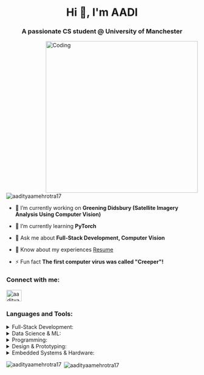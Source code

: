 <h1 align="center">Hi 👋, I'm AADI</h1>
<h3 align="center">A passionate CS student @ University of Manchester</h3>
<img align="right" alt="Coding" width="400" src="https://user-images.githubusercontent.com/69011963/137184767-79a13ec7-1bb3-4341-a6da-3a149c9c159a.gif">

<p align="left"> <img src="https://komarev.com/ghpvc/?username=aadityaamehrotra17&label=Profile%20views&color=0e75b6&style=flat" alt="aadityaamehrotra17" /> </p>

- 🔭 I’m currently working on **Greening Didsbury (Satellite Imagery Analysis Using Computer Vision)**

- 🌱 I’m currently learning **PyTorch**

- 💬 Ask me about **Full-Stack Development, Computer Vision**

- 📄 Know about my experiences [Resume](https://drive.google.com/file/d/1pxFiVSOgMTNfSq2DlKy9A8mCdQwZeIf9/view?usp=sharing)

- ⚡ Fun fact **The first computer virus was called "Creeper"!**

<h3 align="left">Connect with me:</h3>
<p align="left">
<a href="https://linkedin.com/in/aadityaa-mehrotra" target="blank"><img align="center" src="https://raw.githubusercontent.com/rahuldkjain/github-profile-readme-generator/master/src/images/icons/Social/linked-in-alt.svg" alt="aadityaa-mehrotra" height="30" width="40" /></a>
</p>

<h3 align="left">Languages and Tools:</h3>
<details>
  <summary>Full-Stack Development:</summary>
  MERN Stack | Tailwind | Bootstrap | Typescript | Django | SQL | PHP | Leaflet
</details>
<details>
  <summary>Data Science & ML:</summary>
  NumPy | Pandas | Matplotlib | Seaborn | Plotly | scikit-learn | TensorFlow | PyTorch | Fastai library | Transformers (Hugging Face) | Scrapy | OpenCV
</details>
<details>
  <summary>Programming:</summary>
  Python | Java | C | ARM Assembly | R | DSA
</details>
<details>
  <summary>Design & Prototyping:</summary>
  Adobe XD | Figma
</details>
<details>
  <summary>Embedded Systems & Hardware:</summary>
  STM32 | Verilog
</details>

<p><img align="left" src="https://github-readme-stats.vercel.app/api/top-langs?username=aadityaamehrotra17&show_icons=true&locale=en&layout=compact" alt="aadityaamehrotra17" /></p>

<p>&nbsp;<img align="center" src="https://github-readme-stats.vercel.app/api?username=aadityaamehrotra17&show_icons=true&locale=en" alt="aadityaamehrotra17" /></p>
